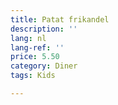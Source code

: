 ```yaml
---
title: Patat frikandel
description: ''
lang: nl
lang-ref: ''
price: 5.50
category: Diner
tags: Kids

---
```

